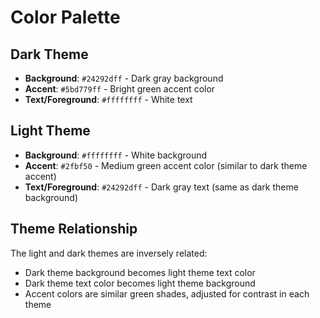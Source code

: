 # Color Palette

## Dark Theme
- **Background**: `#24292dff` - Dark gray background
- **Accent**: `#5bd779ff` - Bright green accent color
- **Text/Foreground**: `#ffffffff` - White text

## Light Theme
- **Background**: `#ffffffff` - White background
- **Accent**: `#2fbf50` - Medium green accent color (similar to dark theme accent)
- **Text/Foreground**: `#24292dff` - Dark gray text (same as dark theme background)

## Theme Relationship
The light and dark themes are inversely related:
- Dark theme background becomes light theme text color
- Dark theme text color becomes light theme background
- Accent colors are similar green shades, adjusted for contrast in each theme
